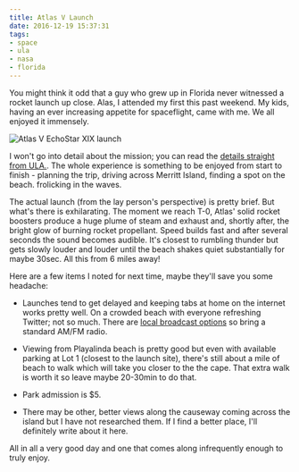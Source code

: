 ```yaml
---
title: Atlas V Launch
date: 2016-12-19 15:37:31
tags:
- space
- ula
- nasa
- florida
---
```


You might think it odd that a guy who grew up in Florida never witnessed a rocket launch up close. Alas, I attended my first this past weekend. My kids, having an ever increasing appetite for spaceflight, came with me. We all enjoyed it immensely.

![Atlas V EchoStar XIX launch](/assets/images/atlas-v.jpg)

I won't go into detail about the mission; you can read the [details straight from ULA.](http://www.ulalaunch.com/atlas-v-to-launch-echostar-xix.aspx?title=Atlas+V+to+Launch+EchoStar+XIX). The whole experience is something to be enjoyed from start to finish - planning the trip, driving across Merritt Island, finding a spot on the beach. frolicking in the waves.

The actual launch (from the lay person's perspective) is pretty brief. But what's there is exhilarating. The moment we reach T-0, Atlas' solid rocket boosters produce a huge plume of steam and exhaust and, shortly after, the bright glow of burning rocket propellant. Speed builds fast and after several seconds the sound becomes audible. It's closest to rumbling thunder but gets slowly louder and louder until the beach shakes quiet substantially for maybe 30sec. All this from 6 miles away!

Here are a few items I noted for next time, maybe they'll save you some headache:

  * Launches tend to get delayed and keeping tabs at home on the internet works pretty well. On a crowded beach with everyone refreshing Twitter; not so much. There are [local broadcast options](http://spacelaunchinfo.com/faq.html#radio) so bring a standard AM/FM radio.

  * Viewing from Playalinda beach is pretty good but even with available parking at Lot 1 (closest to the launch site), there's still about a mile of beach to walk which will take you closer to the the cape. That extra walk is worth it so leave maybe 20-30min to do that.

  * Park admission is $5.

  * There may be other, better views along the causeway coming across the island but I have not researched them. If I find a better place, I'll definitely write about it here.

All in all a very good day and one that comes along infrequently enough to truly enjoy.
